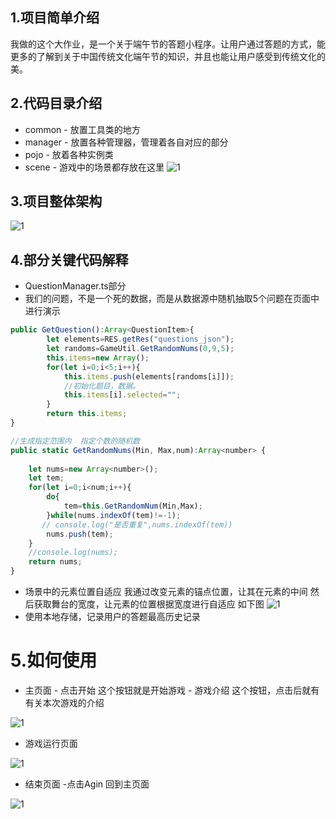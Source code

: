 ## 1.项目简单介绍
我做的这个大作业，是一个关于端午节的答题小程序。让用户通过答题的方式，能更多的了解到关于中国传统文化端午节的知识，并且也能让用户感受到传统文化的美。
## 2.代码目录介绍
- common
        -  放置工具类的地方
- manager
        -  放置各种管理器，管理着各自对应的部分
- pojo
        -  放着各种实例类
- scene
        -  游戏中的场景都存放在这里
![1](https://github.com/PaperFly-web/asset/blob/master/img/egret_game/1.png?raw=true)
## 3.项目整体架构
![1](https://github.com/PaperFly-web/asset/blob/master/img/egret_game/2.png?raw=true)
## 4.部分关键代码解释
- QuestionManager.ts部分
-  我们的问题，不是一个死的数据，而是从数据源中随机抽取5个问题在页面中进行演示
```javaScript
public GetQuestion():Array<QuestionItem>{
        let elements=RES.getRes("questions_json");
        let randoms=GameUtil.GetRandomNums(0,9,5);
        this.items=new Array();
        for(let i=0;i<5;i++){
            this.items.push(elements[randoms[i]]);
            //初始化题目，数据。
            this.items[i].selected="";
        }
        return this.items;
}

//生成指定范围内  指定个数的随机数
public static GetRandomNums(Min, Max,num):Array<number> {
    
    let nums=new Array<number>();
    let tem;
    for(let i=0;i<num;i++){
        do{
            tem=this.GetRandomNum(Min,Max);
        }while(nums.indexOf(tem)!=-1);
       // console.log("是否重复",nums.indexOf(tem))
        nums.push(tem);
    }
    //console.log(nums);
    return nums;
}
```

- 场景中的元素位置自适应
    我通过改变元素的锚点位置，让其在元素的中间
    然后获取舞台的宽度，让元素的位置根据宽度进行自适应
    如下图
![1](https://github.com/PaperFly-web/asset/blob/master/img/egret_game/3.png?raw=true)
- 使用本地存储，记录用户的答题最高历史记录
# 5.如何使用
- 主页面
        - 点击开始   这个按钮就是开始游戏
        - 游戏介绍  这个按钮，点击后就有有关本次游戏的介绍
     
![1](https://github.com/PaperFly-web/asset/blob/master/img/egret_game/4.png?raw=true)

- 游戏运行页面

![1](https://github.com/PaperFly-web/asset/blob/master/img/egret_game/5.png?raw=true)

- 结束页面
        -点击Agin   回到主页面
        
![1](https://github.com/PaperFly-web/asset/blob/master/img/egret_game/6.png?raw=true)
